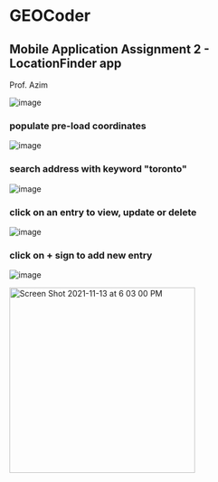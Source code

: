 # GEOCoder
## Mobile Application Assignment 2 - LocationFinder app

Prof. Azim

![image](https://user-images.githubusercontent.com/51350929/141661433-a6478267-e5bc-4c02-b277-cc4d0fdaf031.png)

### populate pre-load coordinates </br>
![image](https://user-images.githubusercontent.com/51350929/141661452-a5b62841-b004-4fd0-940a-e8dd40233497.png)

### search address with keyword "toronto" </br>
![image](https://user-images.githubusercontent.com/51350929/141661476-d3212f9b-c22e-4bc6-b815-8f2542ddbed4.png)


### click on an entry to view, update or delete </br>
![image](https://user-images.githubusercontent.com/51350929/141661507-cdc40bb0-6d37-4bfe-b1ee-161b746d6d54.png)

### click on + sign to add new entry </br>
![image](https://user-images.githubusercontent.com/51350929/141661535-d0590cb7-c3fc-4b59-a34a-8873074cf7fa.png)

<img width="328" alt="Screen Shot 2021-11-13 at 6 03 00 PM" src="https://user-images.githubusercontent.com/51350929/141661540-ed031d0c-a4d0-4a5c-b245-c7258c75cf65.png">

